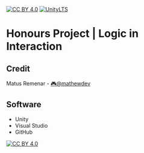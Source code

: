 
[![CC BY 4.0][cc-by-shield]][cc-by]
[![UnityLTS][unity-version-shield]][unity-lts]

# Honours Project | Logic in Interaction

## Credit

Matus Remenar - [🎮@mathewdev](https://mathewdev.itch.io/)

## Software

- Unity
- Visual Studio
- GitHub

[![CC BY 4.0][cc-by-image]][cc-by]

[cc-by]: http://creativecommons.org/licenses/by/4.0/
[unity-lts]: https://unity.com/releases/editor/whats-new/2022.1.15
[cc-by-image]: https://licensebuttons.net/l/by/4.0/88x31.png
[cc-by-shield]: https://img.shields.io/badge/License-CC%20BY%204.0-lightgrey?style=flat-square&logo=creativecommons&logoColor=white
[unity-version-shield]: https://img.shields.io/badge/Unity-2022.1.15f1-lightgrey?style=flat-square&logo=unity&logoColor=white
